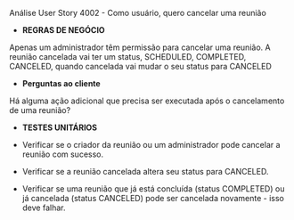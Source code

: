 Análise User Story 4002 - Como usuário, quero cancelar uma reunião

* **REGRAS DE NEGÓCIO**

Apenas um administrador têm permissão para cancelar uma reunião.
A reunião cancelada vai ter um status, SCHEDULED, COMPLETED, CANCELED, quando cancelada vai mudar o seu status para CANCELED

* **Perguntas ao cliente**

Há alguma ação adicional que precisa ser executada após o cancelamento de uma reunião?

* **TESTES UNITÁRIOS**
 
* Verificar se o criador da reunião ou um administrador pode cancelar a reunião com sucesso.
* Verificar se a reunião cancelada altera seu status para CANCELED.
* Verificar se uma reunião que já está concluída (status COMPLETED) ou já cancelada (status CANCELED) pode ser cancelada novamente - isso deve falhar.